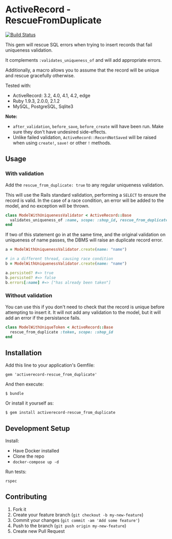 # ActiveRecord - RescueFromDuplicate

[![Build Status](https://travis-ci.org/Shopify/activerecord-rescue_from_duplicate.png?branch=master)](https://travis-ci.org/Shopify/activerecord-rescue_from_duplicate)

This gem will rescue SQL errors when trying to insert records that fail uniqueness validation.

It complements `:validates_uniqueness_of` and will add appropriate errors.

Additionally, a macro allows you to assume that the record will be unique and rescue gracefully otherwise.

Tested with:

- ActiveRecord: 3.2, 4.0, 4.1, 4.2, edge
- Ruby 1.9.3, 2.0.0, 2.1.2
- MySQL, PostgreSQL, Sqlite3

**Note:**

* `after_validation`, `before_save`, `before_create` will have been run. Make sure they don't have undesired side-effects.
* Unlike failed validation, `ActiveRecord::RecordNotSaved` will be raised when using `create!`, `save!` or other `!` methods.

## Usage

### With validation

Add the `rescue_from_duplicate: true` to any regular uniqueness validation.

This will use the Rails standard validation, performing a `SELECT` to ensure the record is valid. In the case of a race condition, an error will be added to the model, and no exception will be thrown.

```ruby
class ModelWithUniquenessValidator < ActiveRecord::Base
  validates_uniqueness_of :name, scope: :shop_id, rescue_from_duplicate: true
end
```

If two of this statement go in at the same time, and the original validation on uniqueness of name passes, the DBMS will raise an duplicate record error.

```ruby
a = ModelWithUniquenessValidator.create(name: "name")

# in a different thread, causing race condition
b = ModelWithUniquenessValidator.create(name: "name")

a.persisted? #=> true
b.persisted? #=> false
b.errors[:name] #=> ["has already been taken"]
```

### Without validation

You can use this if you don't need to check that the record is unique before attempting to insert it. It will not add any validation to the model, but it will add an error if the persistance fails.

```ruby
class ModelWithUniqueToken < ActiveRecord::Base
  rescue_from_duplicate :token, scope: :shop_id
end
```

## Installation

Add this line to your application's Gemfile:

    gem 'activerecord-rescue_from_duplicate'

And then execute:

    $ bundle

Or install it yourself as:

    $ gem install activerecord-rescue_from_duplicate
    
## Development Setup

Install:

- Have Docker installed
- Clone the repo
- `docker-compose up -d`

Run tests:

```
rspec
```


## Contributing

1. Fork it
2. Create your feature branch (`git checkout -b my-new-feature`)
3. Commit your changes (`git commit -am 'Add some feature'`)
4. Push to the branch (`git push origin my-new-feature`)
5. Create new Pull Request
